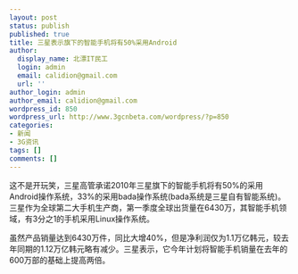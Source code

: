 ```yaml
---
layout: post
status: publish
published: true
title: 三星表示旗下的智能手机将有50%采用Android
author:
  display_name: 北漂IT民工
  login: admin
  email: calidion@gmail.com
  url: ''
author_login: admin
author_email: calidion@gmail.com
wordpress_id: 850
wordpress_url: http://www.3gcnbeta.com/wordpress/?p=850
categories:
- 新闻
- 3G资讯
tags: []
comments: []
---
```

<p>这不是开玩笑，三星高管承诺2010年三星旗下的智能手机将有50%的采用Android操作系统，33%的采用bada操作系统(bada系统是三星自有智能系统)。三星作为全球第二大手机生产商，第一季度全球出货量在6430万，其智能手机领域，有3分之1的手机采用Linux操作系统。</p>
<p>虽然产品销量达到6430万件，同比大增40%，但是净利润仅为1.1万亿韩元，较去年同期的1.12万亿韩元略有减少。三星表示，它今年计划将智能手机销量在去年的600万部的基础上提高两倍。</p>
